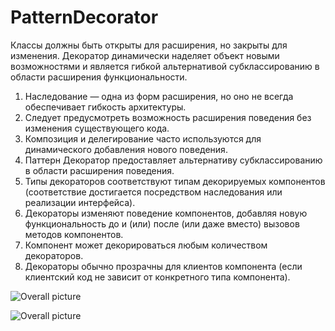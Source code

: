 # PatternDecorator


Классы должны быть открыты для расширения, но закрыты для изменения.
Декоратор динамически наделяет объект новыми возможностями и является гибкой альтернативой субклассированию в области расширения функциональности.


1. Наследование — одна из форм расширения, но оно не всегда обеспечивает гибкость архитектуры.
2. Следует предусмотреть возможность расширения поведения без изменения существующего кода. 
3. Композиция и делегирование часто используются для динамического добавления нового поведения.
4. Паттерн Декоратор предоставляет альтернативу субклассированию в области расширения поведения.
5. Типы декораторов соответствуют типам декорируемых компонентов (соответствие достигается посредством наследования или реализации интерфейса).
6. Декораторы изменяют поведение компонентов, добавляя новую функциональность до и (или) после (или даже вместо) вызовов методов компонентов.
7. Компонент может декорироваться любым количеством декораторов.
8. Декораторы обычно прозрачны для клиентов компонента (если клиентский код не зависит от конкретного типа компонента).


![Overall picture](https://i.stack.imgur.com/mBVGy.png)

![Overall picture](https://i.stack.imgur.com/Mgecl.png)

